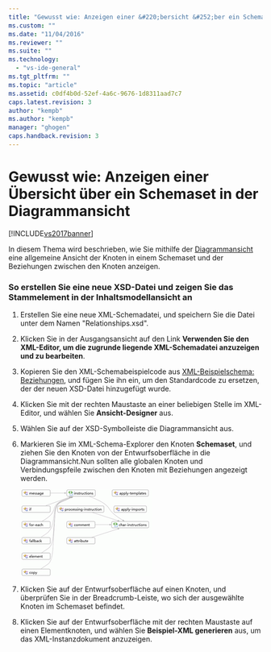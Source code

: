 ```yaml
---
title: "Gewusst wie: Anzeigen einer &#220;bersicht &#252;ber ein Schemaset in der Diagrammansicht | Microsoft Docs"
ms.custom: ""
ms.date: "11/04/2016"
ms.reviewer: ""
ms.suite: ""
ms.technology: 
  - "vs-ide-general"
ms.tgt_pltfrm: ""
ms.topic: "article"
ms.assetid: c0df4b0d-52ef-4a6c-9676-1d8311aad7c7
caps.latest.revision: 3
author: "kempb"
ms.author: "kempb"
manager: "ghogen"
caps.handback.revision: 3
---
```

# Gewusst wie: Anzeigen einer &#220;bersicht &#252;ber ein Schemaset in der Diagrammansicht
[!INCLUDE[vs2017banner](../code-quality/includes/vs2017banner.md)]

In diesem Thema wird beschrieben, wie Sie mithilfe der [Diagrammansicht](../xml-tools/graph-view.md) eine allgemeine Ansicht der Knoten in einem Schemaset und der Beziehungen zwischen den Knoten anzeigen.  
  
### So erstellen Sie eine neue XSD\-Datei und zeigen Sie das Stammelement in der Inhaltsmodellansicht an  
  
1.  Erstellen Sie eine neue XML\-Schemadatei, und speichern Sie die Datei unter dem Namen "Relationships.xsd".  
  
2.  Klicken Sie in der Ausgangsansicht auf den Link **Verwenden Sie den XML\-Editor, um die zugrunde liegende XML\-Schemadatei anzuzeigen und zu bearbeiten**.  
  
3.  Kopieren Sie den XML\-Schemabeispielcode aus [XML\-Beispielschema: Beziehungen](../xml-tools/sample-xsd-file-relationships.md), und fügen Sie ihn ein, um den Standardcode zu ersetzen, der der neuen XSD\-Datei hinzugefügt wurde.  
  
4.  Klicken Sie mit der rechten Maustaste an einer beliebigen Stelle im XML\-Editor, und wählen Sie **Ansicht\-Designer** aus.  
  
5.  Wählen Sie auf der XSD\-Symbolleiste die Diagrammansicht aus.  
  
6.  Markieren Sie im XML\-Schema\-Explorer den Knoten **Schemaset**, und ziehen Sie den Knoten von der Entwurfsoberfläche in die Diagrammansicht.Nun sollten alle globalen Knoten und Verbindungspfeile zwischen den Knoten mit Beziehungen angezeigt werden.  
  
     ![Diagrammansicht](../xml-tools/media/relationshipingraphview.gif "RelationshipInGraphView")  
  
7.  Klicken Sie auf der Entwurfsoberfläche auf einen Knoten, und überprüfen Sie in der Breadcrumb\-Leiste, wo sich der ausgewählte Knoten im Schemaset befindet.  
  
8.  Klicken Sie auf der Entwurfsoberfläche mit der rechten Maustaste auf einen Elementknoten, und wählen Sie **Beispiel\-XML generieren** aus, um das XML\-Instanzdokument anzuzeigen.